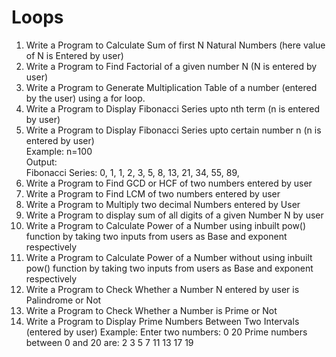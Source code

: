 # Loops

1) Write a Program to Calculate Sum of first N Natural Numbers (here value of N is Entered by user)
2) Write a Program to Find Factorial of a given number N (N is entered by user)
3) Write a Program to Generate Multiplication Table of a number (entered by the user) using a for loop.
4) Write a Program to Display Fibonacci Series upto nth term (n is entered by user)
5) Write a Program to Display Fibonacci Series upto certain number n (n is entered by user)\
Example: n=100\
Output:\
Fibonacci Series: 0, 1, 1, 2, 3, 5, 8, 13, 21, 34, 55, 89,
6) Write a Program to Find GCD or HCF of two numbers entered by user
7) Write a Program to Find LCM of two numbers entered by user
8) Write a Program to Multiply two decimal Numbers entered by User
9) Write a Program to display sum of all digits of a given Number N by user
10) Write a Program to Calculate Power of a Number using inbuilt pow() function by taking two inputs from users as Base and exponent respectively
11) Write a Program to Calculate Power of a Number without using inbuilt pow() function by taking two inputs from users as Base and exponent respectively
12) Write a Program to Check Whether a Number N entered by user is Palindrome or Not
13) Write a Program to Check Whether a Number is Prime or Not
14) Write a Program to Display Prime Numbers Between Two Intervals (entered by user) Example: Enter two numbers: 0 20 Prime numbers between 0 and 20 are: 2 3 5 7 11 13 17 19
